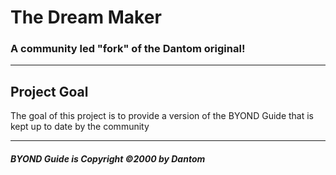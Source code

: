 <h1>The Dream Maker</h1>
<h3>A community led "fork" of the Dantom original!</h3>
<hr>
<h2>Project Goal</h2>
<p>The goal of this project is to provide a version of the BYOND Guide that is kept up to date by the community</p>
<hr>
<h5>BYOND Guide is Copyright ©2000 by Dantom</h5>
